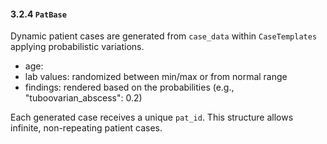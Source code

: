 #### 3.2.4 `PatBase`
Dynamic patient cases are generated from `case_data` within `CaseTemplates` applying probabilistic variations.

- age:
- lab values: randomized between min/max or from normal range
- findings: rendered based on the probabilities (e.g., "tuboovarian_abscess": 0.2)

Each generated case receives a unique `pat_id`. This structure allows infinite, non-repeating patient cases.